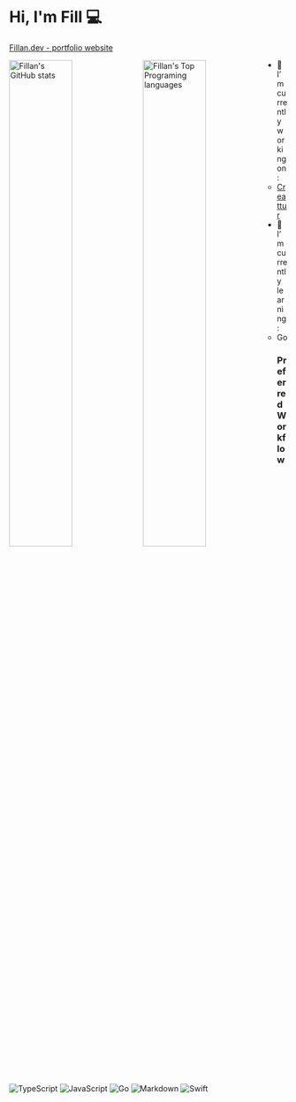 # Hi, I'm Fill 💻
[Fillan.dev - portfolio website](https://www.fillan.dev)

<img align="Left" width="47.5%" alt="Fillan's GitHub stats" src="https://github-readme-stats.vercel.app/api?username=fillanl&show_icons=true&theme=dracula">
<img align="Left" width="47.5%" alt="Fillan's Top Programing languages" src="https://github-readme-stats.vercel.app/api/top-langs/?username=fillanl&layout=compact">


- 🔭 I’m currently working on:
    - [Creattur](https://www.creattur.com)
- 🌱 I’m currently learning:
    - Go 


### Preferred Workflow
<br />

![TypeScript](https://img.shields.io/badge/typescript-%23007ACC.svg?style=for-the-badge&logo=typescript&logoColor=white)
![JavaScript](https://img.shields.io/badge/javascript-%23323330.svg?style=for-the-badge&logo=javascript&logoColor=%23F7DF1E)
![Go](https://img.shields.io/badge/go-%2300ADD8.svg?style=for-the-badge&logo=go&logoColor=white)
![Markdown](https://img.shields.io/badge/markdown-%23000000.svg?style=for-the-badge&logo=markdown&logoColor=white)
![Swift](https://img.shields.io/badge/swift-F54A2A?style=for-the-badge&logo=swift&logoColor=white)
<!--
**FillanL/fillanl** is a ✨ _special_ ✨ repository because its `README.md` (this file) appears on your GitHub profile.

Here are some ideas to get you started:

- 🔭 I’m currently working on ...
- 🌱 I’m currently learning ...
- 👯 I’m looking to collaborate on ...
- 🤔 I’m looking for help with ...
- 💬 Ask me about ...
- 📫 How to reach me: ...
- 😄 Pronouns: ...
- ⚡ Fun fact: ...
-->
